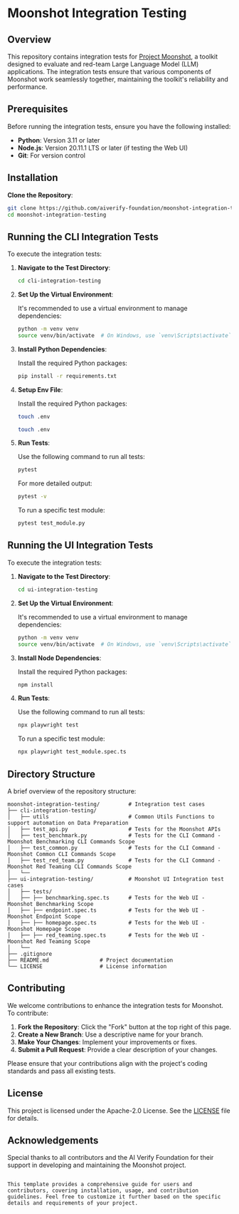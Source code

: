 # Moonshot Integration Testing

## Overview

This repository contains integration tests for [Project Moonshot](https://github.com/aiverify-foundation/moonshot), a toolkit designed to evaluate and red-team Large Language Model (LLM) applications. The integration tests ensure that various components of Moonshot work seamlessly together, maintaining the toolkit's reliability and performance.

## Prerequisites

Before running the integration tests, ensure you have the following installed:

- **Python**: Version 3.11 or later
- **Node.js**: Version 20.11.1 LTS or later (if testing the Web UI)
- **Git**: For version control

## Installation

**Clone the Repository**:

   ```bash
   git clone https://github.com/aiverify-foundation/moonshot-integration-testing.git
   cd moonshot-integration-testing
   ```

## Running the CLI Integration Tests

To execute the integration tests:

1. **Navigate to the Test Directory**:

   ```bash
   cd cli-integration-testing
   ```
2. **Set Up the Virtual Environment**:

   It's recommended to use a virtual environment to manage dependencies:

   ```bash
   python -m venv venv
   source venv/bin/activate  # On Windows, use `venv\Scripts\activate`
   ```

3. **Install Python Dependencies**:

   Install the required Python packages:

   ```bash
   pip install -r requirements.txt
   ```
3. **Setup Env File**:

   Install the required Python packages:

   ```bash
   touch .env
   ```
   ```bash
   touch .env
   ```

4. **Run Tests**:

   Use the following command to run all tests:

   ```bash
   pytest
   ```

   For more detailed output:

   ```bash
   pytest -v
   ```

   To run a specific test module:

   ```bash
   pytest test_module.py
   ```
## Running the UI Integration Tests

To execute the integration tests:

1. **Navigate to the Test Directory**:

   ```bash
   cd ui-integration-testing
   ```
2. **Set Up the Virtual Environment**:

   It's recommended to use a virtual environment to manage dependencies:

   ```bash
   python -m venv venv
   source venv/bin/activate  # On Windows, use `venv\Scripts\activate`
   ```

3. **Install Node Dependencies**:

   Install the required Python packages:

   ```bash
   npm install
   ```

4. **Run Tests**:

   Use the following command to run all tests:

   ```bash
   npx playwright test
   ```
   To run a specific test module:

   ```bash
   npx playwright test_module.spec.ts
   ```
   
## Directory Structure

A brief overview of the repository structure:

```
moonshot-integration-testing/         # Integration test cases
├── cli-integration-testing/                   
│   ├── utils                         # Common Utils Functions to support automation on Data Preparation
│   ├── test_api.py                   # Tests for the Moonshot APIs
│   ├── test_benchmark.py             # Tests for the CLI Command - Moonshot Benchmarking CLI Commands Scope
│   ├── test_common.py                # Tests for the CLI Command - Moonshot Common CLI Commands Scope
│   ├── test_red_team.py              # Tests for the CLI Command - Moonshot Red Teaming CLI Commands Scope
│   └── 
├── ui-integration-testing/           # Moonshot UI Integration test cases
│   ├── tests/
│   ├── ├── benchmarking.spec.ts      # Tests for the Web UI - Moonshot Benchmarking Scope
│   ├── ├── endpoint.spec.ts          # Tests for the Web UI - Moonshot Endpoint Scope
│   ├── ├── homepage.spec.ts          # Tests for the Web UI - Moonshot Homepage Scope
│   ├── ├── red_teaming.spec.ts       # Tests for the Web UI - Moonshot Red Teaming Scope
│   └── 
├── .gitignore
├── README.md                # Project documentation
└── LICENSE                  # License information
```

## Contributing

We welcome contributions to enhance the integration tests for Moonshot. To contribute:

1. **Fork the Repository**: Click the "Fork" button at the top right of this page.
2. **Create a New Branch**: Use a descriptive name for your branch.
3. **Make Your Changes**: Implement your improvements or fixes.
4. **Submit a Pull Request**: Provide a clear description of your changes.

Please ensure that your contributions align with the project's coding standards and pass all existing tests.

## License

This project is licensed under the Apache-2.0 License. See the [LICENSE](LICENSE) file for details.

## Acknowledgements

Special thanks to all contributors and the AI Verify Foundation for their support in developing and maintaining the Moonshot project.
```

This template provides a comprehensive guide for users and contributors, covering installation, usage, and contribution guidelines. Feel free to customize it further based on the specific details and requirements of your project. 

